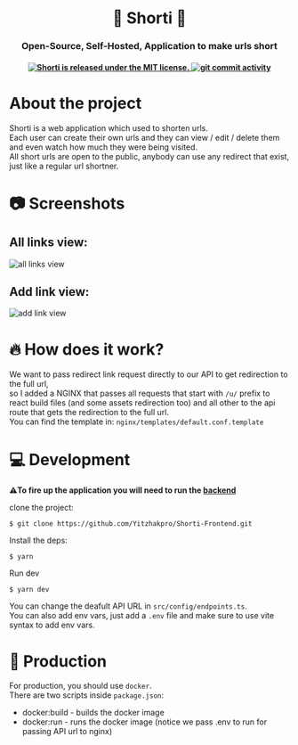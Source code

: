 <div align='center'>

# **🔗 Shorti 🔗**

</div>

<div align='center'>

### Open-Source, Self-Hosted, Application to make urls short

</div>

<h4 align='center'>
    <a href="https://github.com/Yitzhakpro/Shorti-Frontend/blob/master/LICENSE">
        <img src="https://img.shields.io/badge/license-MIT-blue.svg" alt="Shorti is released under the MIT license." />
    </a>
    <a href="https://github.com/Yitzhakpro/Shorti-Frontend/issues">
        <img src="https://img.shields.io/github/commit-activity/m/Yitzhakpro/Shorti-Frontend" alt="git commit activity" />
    </a>
</h4>

# About the project

Shorti is a web application which used to shorten urls.
<br/>
Each user can create their own urls and they can view / edit / delete them and even watch how much they were being visited.
<br/>
All short urls are open to the public, anybody can use any redirect that exist, just like a regular url shortner.

# 📷 Screenshots
## All links view:
![all links view](https://user-images.githubusercontent.com/49496254/215593042-fd9824e6-ae15-4fa8-9eaa-3b99979f333f.png)

## Add link view:
![add link view](https://user-images.githubusercontent.com/49496254/215593467-58ee25be-4ceb-476d-bfba-477af87761b2.png)


# 🔥 How does it work?

We want to pass redirect link request directly to our API to get redirection to the full url, <br>
so I added a NGINX that passes all requests that start with `/u/` prefix to react build files (and some assets redirection too) and all other to the api route that gets the redirection to the full url.<br>
You can find the template in: `nginx/templates/default.conf.template`

# 💻 Development

**⚠️To fire up the application you will need to run the [backend](https://github.com/Yitzhakpro/Shorti-Backend)**

clone the project:

```console
$ git clone https://github.com/Yitzhakpro/Shorti-Frontend.git
```

Install the deps:

```console
$ yarn
```

Run dev

```console
$ yarn dev
```

You can change the deafult API URL in `src/config/endpoints.ts`.<br>
You can also add env vars, just add a `.env` file and make sure to use vite syntax to add env vars.

# 🚀 Production

For production, you should use `docker`.
</br>
There are two scripts inside `package.json`:

- docker:build - builds the docker image
- docker:run - runs the docker image (notice we pass .env to run for passing API url to nginx)
